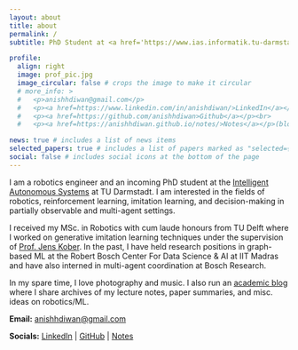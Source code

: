 ```yaml
---
layout: about
title: about
permalink: /
subtitle: PhD Student at <a href='https://www.ias.informatik.tu-darmstadt.de/'>Intelligent Autonomous Systems</a>, TU Darmstadt

profile:
  align: right
  image: prof_pic.jpg
  image_circular: false # crops the image to make it circular
  # more_info: >
  #   <p>anishhdiwan@gmail.com</p>
  #   <p><a href=https://www.linkedin.com/in/anishdiwan/>LinkedIn</a></p><br>
  #   <p><a href=https://github.com/anishhdiwan>Github</a></p><br>
  #   <p><a href=https://anishhdiwan.github.io/notes/>Notes</a></p>(blog)

news: true # includes a list of news items
selected_papers: true # includes a list of papers marked as "selected={true}"
social: false # includes social icons at the bottom of the page
---
```


I am a robotics engineer and an incoming PhD student at the [Intelligent Autonomous Systems](https://www.ias.informatik.tu-darmstadt.de/) at TU Darmstadt. I am interested in the fields of robotics, reinforcement learning, imitation learning, and decision-making in partially observable and multi-agent settings.

I received my MSc. in Robotics with cum laude honours from TU Delft where I worked on generative imitation learning techniques under the supervision of [Prof. Jens Kober](http://jenskober.de/). In the past, I have held research positions in graph-based ML at the Robert Bosch Center For Data Science & AI at IIT Madras and have also interned in multi-agent coordination at Bosch Research. 

In my spare time, I love photography and music. I also run an [academic blog](https://anishhdiwan.github.io/notes/) where I share archives of my lecture notes, paper summaries, and misc. ideas on robotics/ML.

**Email:** anishhdiwan@gmail.com

**Socials:**  [LinkedIn](https://www.linkedin.com/in/anishdiwan/) | [GitHub](https://github.com/anishhdiwan>) | [Notes](https://anishhdiwan.github.io/notes/)
<br>